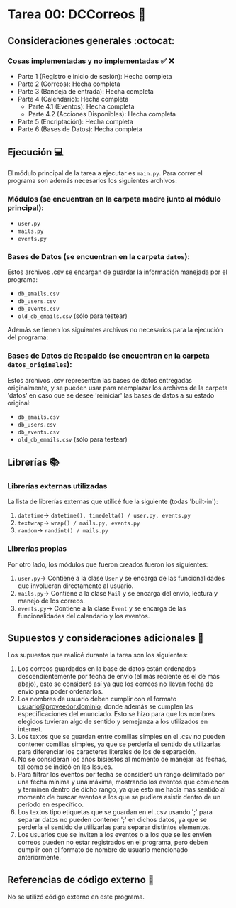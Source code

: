 # Tarea 00: DCCorreos :school_satchel:

## Consideraciones generales :octocat:

### Cosas implementadas y no implementadas :white_check_mark: :x:

* Parte 1 (Registro e inicio de sesión): Hecha completa
* Parte 2 (Correos): Hecha completa
* Parte 3 (Bandeja de entrada): Hecha completa
* Parte 4 (Calendario): Hecha completa
    * Parte 4.1 (Eventos): Hecha completa
    * Parte 4.2 (Acciones Disponibles): Hecha completa
* Parte 5 (Encriptación): Hecha completa 
* Parte 6 (Bases de Datos): Hecha completa

## Ejecución :computer:
El módulo principal de la tarea a ejecutar es  ```main.py```. Para correr el programa son además necesarios los siguientes archivos:

### Módulos (se encuentran en la carpeta madre junto al módulo principal):
* ```user.py```
* ```mails.py```
* ```events.py```

### Bases de Datos (se encuentran en la carpeta ```datos```):
Estos archivos .csv se encargan de guardar la información manejada por el programa:
* ```db_emails.csv```
* ```db_users.csv```
* ```db_events.csv```
* ```old_db_emails.csv``` (sólo para testear)

Además se tienen los siguientes archivos no necesarios para la ejecución del programa:

### Bases de Datos de Respaldo (se encuentran en la carpeta ```datos_originales```):
Estos archivos .csv representan las bases de datos entregadas originalmente, y se pueden usar para reemplazar los archivos de la carpeta 'datos' en caso que se desee 'reiniciar' las bases de datos a su estado original:
* ```db_emails.csv```
* ```db_users.csv```
* ```db_events.csv```
* ```old_db_emails.csv``` (sólo para testear)

## Librerías :books:
### Librerías externas utilizadas
La lista de librerías externas que utilicé fue la siguiente (todas 'built-in'):

1. ```datetime```-> ```datetime(), timedelta() / user.py, events.py```
2. ```textwrap```-> ```wrap() / mails.py, events.py```
3. ```random```-> ```randint() / mails.py```

### Librerías propias
Por otro lado, los módulos que fueron creados fueron los siguientes:

1. ```user.py```-> Contiene a la clase ```User``` y se encarga de las funcionalidades que involucran directamente al usuario.
2. ```mails.py```-> Contiene a la clase ```Mail``` y se encarga del envío, lectura y manejo de los correos.
2. ```events.py```-> Contiene a la clase ```Event``` y se encarga de las funcionalidades del calendario y los eventos.

## Supuestos y consideraciones adicionales :thinking:
Los supuestos que realicé durante la tarea son los siguientes:

1. Los correos guardados en la base de datos están ordenados descendientemente por fecha de envío (el más reciente es el de más abajo), esto se consideró así ya que los correos no llevan fecha de envío para poder ordenarlos.
2. Los nombres de usuario deben cumplir con el formato usuario@proveedor.dominio, donde además se cumplen las especificaciones del enunciado. Esto se hizo para que los nombres elegidos tuvieran algo de sentido y semejanza a los utilizados en internet.
3. Los textos que se guardan entre comillas simples en el .csv no pueden contener comillas simples, ya que se perdería el sentido de utilizarlas para diferenciar los caracteres literales de los de separación.
4. No se consideran los años bisiestos al momento de manejar las fechas, tal como se indicó en las Issues.
5. Para filtrar los eventos por fecha se consideró un rango delimitado por una fecha mínima y una máxima, mostrando los eventos que comiencen y terminen dentro de dicho rango, ya que esto me hacía mas sentido al momento de buscar eventos a los que se pudiera asistir dentro de un período en específico.
6. Los textos tipo etiquetas que se guardan en el .csv usando ';' para separar datos no pueden contener ';' en dichos datos, ya que se perdería el sentido de utilizarlas para separar distintos elementos.
7. Los usuarios que se inviten a los eventos o a los que se les envíen correos pueden no estar registrados en el programa, pero deben cumplir con el formato de nombre de usuario mencionado anteriormente.


## Referencias de código externo :book:
No se utilizó código externo en este programa.
